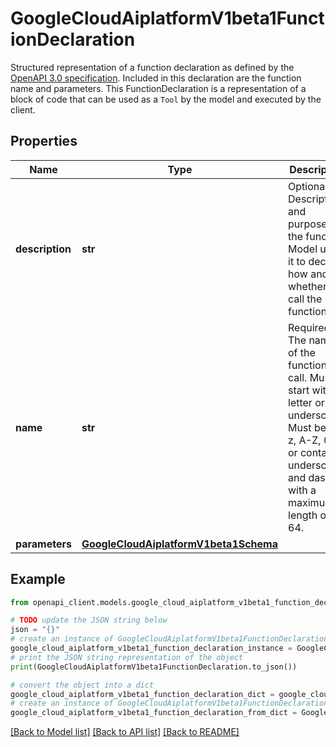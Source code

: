 # GoogleCloudAiplatformV1beta1FunctionDeclaration

Structured representation of a function declaration as defined by the [OpenAPI 3.0 specification](https://spec.openapis.org/oas/v3.0.3). Included in this declaration are the function name and parameters. This FunctionDeclaration is a representation of a block of code that can be used as a `Tool` by the model and executed by the client.

## Properties

Name | Type | Description | Notes
------------ | ------------- | ------------- | -------------
**description** | **str** | Optional. Description and purpose of the function. Model uses it to decide how and whether to call the function. | [optional] 
**name** | **str** | Required. The name of the function to call. Must start with a letter or an underscore. Must be a-z, A-Z, 0-9, or contain underscores and dashes, with a maximum length of 64. | [optional] 
**parameters** | [**GoogleCloudAiplatformV1beta1Schema**](GoogleCloudAiplatformV1beta1Schema.md) |  | [optional] 

## Example

```python
from openapi_client.models.google_cloud_aiplatform_v1beta1_function_declaration import GoogleCloudAiplatformV1beta1FunctionDeclaration

# TODO update the JSON string below
json = "{}"
# create an instance of GoogleCloudAiplatformV1beta1FunctionDeclaration from a JSON string
google_cloud_aiplatform_v1beta1_function_declaration_instance = GoogleCloudAiplatformV1beta1FunctionDeclaration.from_json(json)
# print the JSON string representation of the object
print(GoogleCloudAiplatformV1beta1FunctionDeclaration.to_json())

# convert the object into a dict
google_cloud_aiplatform_v1beta1_function_declaration_dict = google_cloud_aiplatform_v1beta1_function_declaration_instance.to_dict()
# create an instance of GoogleCloudAiplatformV1beta1FunctionDeclaration from a dict
google_cloud_aiplatform_v1beta1_function_declaration_from_dict = GoogleCloudAiplatformV1beta1FunctionDeclaration.from_dict(google_cloud_aiplatform_v1beta1_function_declaration_dict)
```
[[Back to Model list]](../README.md#documentation-for-models) [[Back to API list]](../README.md#documentation-for-api-endpoints) [[Back to README]](../README.md)


